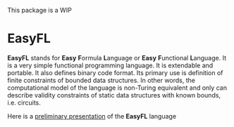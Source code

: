 This package is a WIP

# EasyFL
**EasyFL** stands for **Easy** **F**ormula **L**anguage or **Easy** **F**unctional **L**anguage. 
It is a very simple functional programming language. It is extendable and portable. 
It also defines binary code format. Its primary use is definition of finite constraints of bounded data structures. 
In other words, the computational model of the language is non-Turing equivalent and only can describe validity 
constraints of static data structures with known bounds, i.e. circuits.

Here is a [preliminary presentation](https://hackmd.io/@Evaldas/S14WHOKMi) of the **EasyFL** language 